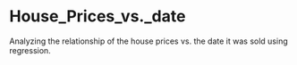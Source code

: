 # House_Prices_vs._date
Analyzing the relationship of the house prices vs. the date it was sold using regression.
